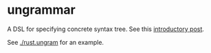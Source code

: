 # ungrammar

A DSL for specifying concrete syntax tree. See this
[introductory post](https://rust-analyzer.github.io/blog/2020/10/24/introducing-ungrammar.html).

See [./rust.ungram](./rust.ungram) for an example.
